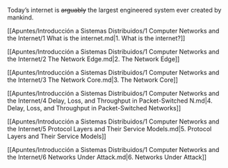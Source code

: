 Today’s internet is ~~arguably~~ the largest engineered system ever created by mankind.

[[Apuntes/Introducción a Sistemas Distribuidos/1 Computer Networks and the Internet/1 What is the internet.md|1. What is the internet?]]

[[Apuntes/Introducción a Sistemas Distribuidos/1 Computer Networks and the Internet/2 The Network Edge.md|2. The Network Edge]]

[[Apuntes/Introducción a Sistemas Distribuidos/1 Computer Networks and the Internet/3 The Network Core.md|3. The Network Core]]

[[Apuntes/Introducción a Sistemas Distribuidos/1 Computer Networks and the Internet/4 Delay, Loss, and Throughput in Packet-Switched N.md|4. Delay, Loss, and Throughput in Packet-Switched Networks]]

[[Apuntes/Introducción a Sistemas Distribuidos/1 Computer Networks and the Internet/5 Protocol Layers and Their Service Models.md|5. Protocol Layers and Their Service Models]]

[[Apuntes/Introducción a Sistemas Distribuidos/1 Computer Networks and the Internet/6 Networks Under Attack.md|6. Networks Under Attack]]